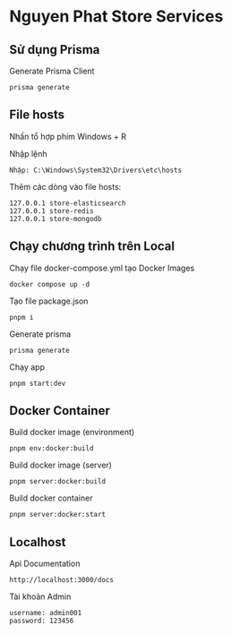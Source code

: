 # Nguyen Phat Store Services

## Sử dụng Prisma

Generate Prisma Client

```
prisma generate
```

## File hosts

Nhấn tổ hợp phím Windows + R

Nhập lệnh

```
Nhập: C:\Windows\System32\Drivers\etc\hosts
```

Thêm các dòng vào file hosts:

```
127.0.0.1 store-elasticsearch
127.0.0.1 store-redis
127.0.0.1 store-mongodb
```

## Chạy chương trình trên Local

Chạy file docker-compose.yml tạo Docker Images

```
docker compose up -d
```

Tạo file package.json

```
pnpm i
```

Generate prisma

```
prisma generate
```

Chạy app

```
pnpm start:dev
```

## Docker Container

Build docker image (environment)

```
pnpm env:docker:build
```

Build docker image (server)

```
pnpm server:docker:build
```

Build docker container

```
pnpm server:docker:start
```

## Localhost

Api Documentation

```
http://localhost:3000/docs
```

Tài khoản Admin

```
username: admin001
password: 123456
```
